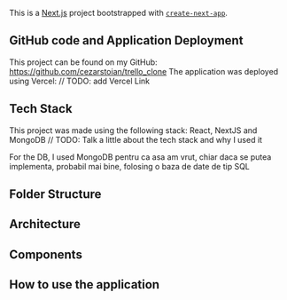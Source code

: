 This is a [Next.js](https://nextjs.org/) project bootstrapped with [`create-next-app`](https://github.com/vercel/next.js/tree/canary/packages/create-next-app).

## GitHub code and Application Deployment
This project can be found on my GitHub: https://github.com/cezarstoian/trello_clone
The application was deployed using Vercel: 
// TODO: add Vercel Link

## Tech Stack
This project was made using the following stack: React, NextJS and MongoDB
// TODO: Talk a little about the tech stack and why I used it

For the DB, I used MongoDB pentru ca asa am vrut, chiar daca se putea implementa, probabil mai bine, folosing o baza de date de tip SQL

## Folder Structure

## Architecture

## Components

## How to use the application